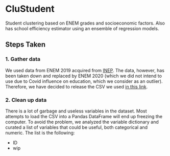 # CluStudent
Student clustering based on ENEM grades and socioeconomic factors.
Also has school efficiency estimator using an ensemble of regression models.

## Steps Taken
### 1. Gather data
We used data from ENEM 2019 acquired from [INEP](https://inep.gov.br). The data, however, has been taken down and replaced by ENEM 2020 (which we did not intend to use due to Covid influence on education, which we consider as an outlier). Therefore, we have decided to release the CSV we used [in this link](https://drive.google.com/drive/folders/1xoeH5objOs0JGlGR4Xv59UwmGD0lsop2?usp=sharing).

### 2. Clean up data
There is a lot of garbage and useless variables in the dataset. Most attempts to load the CSV into a Pandas DataFrame will end up freezing the computer. To avoid the problem, we analyzed the variable dictionary and curated a list of variables that could be useful, both categorical and numeric. The list is the following:
- ID
- wip

